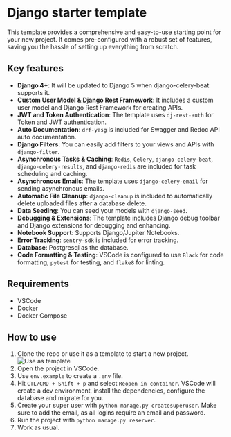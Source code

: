 # Django starter template

This template provides a comprehensive and easy-to-use starting point for your new project. It comes pre-configured with a robust set of features, saving you the hassle of setting up everything from scratch.

## Key features

- **Django 4+**: It will be updated to Django 5 when django-celery-beat supports it.
- **Custom User Model & Django Rest Framework**: It includes a custom user model and Django Rest Framework for creating APIs.
- **JWT and Token Authentication**: The template uses `dj-rest-auth` for Token and JWT authentication.
- **Auto Documentation**: `drf-yasg` is included for Swagger and Redoc API auto documentation.
- **Django Filters**: You can easily add filters to your views and APIs with `django-filter`.
- **Asynchronous Tasks & Caching**: `Redis`, `Celery`, `django-celery-beat`, `django-celery-results`, and `django-redis` are included for task scheduling and caching.
- **Asynchronous Emails**: The template uses `django-celery-email` for sending asynchronous emails.
- **Automatic File Cleanup**: `django-cleanup` is included to automatically delete uploaded files after a database delete.
- **Data Seeding**: You can seed your models with `django-seed`.
- **Debugging & Extensions**: The template includes Django debug toolbar and Django extensions for debugging and enhancing.
- **Notebook Support**: Supports Django/Jupiter Notebooks.
- **Error Tracking**: `sentry-sdk` is included for error tracking.
- **Database**: Postgresql as the database.
- **Code Formatting & Testing**: VSCode is configured to use `Black` for code formatting, `pytest` for testing, and `flake8` for linting.

## Requirements

- VSCode
- Docker
- Docker Compose

## How to use

1. Clone the repo or use it as a template to start a new project.
![Use as template](https://docs.github.com/assets/images/help/repository/use-this-template-button.png)
2. Open the project in VSCode.
3. Use `env.example` to create a `.env` file.
4. Hit `CTL/CMD + Shift + p` and select `Reopen in container`. VSCode will create a dev environment, install the dependencies, configure the database and migrate for you.
5. Create your super user with `python manage.py createsuperuser`. Make sure to add the email, as all logins require an email and password.
6. Run the project with `python manage.py reserver`.
7. Work as usual.